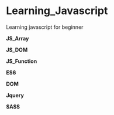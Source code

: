 # Learning_Javascript
Learning javascript for beginner

**JS_Array**

**JS_DOM**

**JS_Function**

**ES6**

**DOM**

**Jquery**

**SASS**
